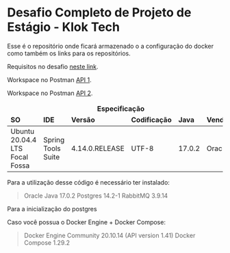 # Desafio Completo de Projeto de Estágio - Klok Tech

Esse é o repositório onde ficará armazenado o a configuração do docker como também os links para os repositórios.


Requisitos no desafio [neste link](estagio-dev-klok-tech.pdf).

Workspace no Postman [API 1](https://www.postman.com/filipefariasc/workspace/desafio-klok-tech-estagio-api-1).

Workspace no Postman [API 2](https://www.postman.com/filipefariasc/workspace/desafio-klok-tech-estagio-api-2).


<table>
  <thead style="font-weight: bold">
    <tr >
      <td colspan="6" align="center">
        <b>Especificação</b>
      </td>
    </tr>
    <tr>
      <td><b>SO</b></td>
      <td><b>IDE</b></td>
      <td><b>Versão</b></td>
      <td><b>Codificação</b></td>
      <td><b>Java</b></td>
      <td><b>Vendor</b></td>
    </tr>
  </thead>
  <tbody>
    <tr>
      <td>Ubuntu 20.04.4 LTS Focal Fossa</td>
      <td>Spring Tools Suite</td>
      <td>4.14.0.RELEASE</td>
      <td>UTF-8</td>
      <td>17.0.2</td>
      <td>Oracle</td>
    </tr>
  </tbody>
</table>


Para a utilização desse código é necessário ter instalado:

> Oracle Java 17.0.2
> Postgres 14.2-1
> RabbitMQ 3.9.14

Para a inicialização do postgres

Caso você possua o Docker Engine + Docker Compose:

> Docker Engine Community 20.10.14 (API version 1.41)
> Docker Compose 1.29.2
